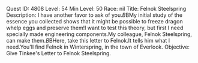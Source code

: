 Quest ID: 4808
Level: 54
Min Level: 50
Race: nil
Title: Felnok Steelspring
Description: I have another favor to ask of you.$B$BMy initial study of the essence you collected shows that it might be possible to freeze dragon whelp eggs and preserve them!I want to test this theory, but first I need specially made engineering components.My colleague, Felnok Steelspring, can make them.$B$BHere, take this letter to Felnok.It tells him what I need.You'll find Felnok in Winterspring, in the town of Everlook.
Objective: Give Tinkee's Letter to Felnok Steelspring.
